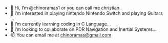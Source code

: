 - 👋 Hi, I’m @chinoramas1 or you can call me christian..
- 👀 I’m interested in playing nintendo Nintendo Switch and playing Guitars ...
- 🌱 I’m currently learning coding in C Language...
- 💞️ I’m looking to collaborate on PDR Navigation and Inertial Systems...
- 📫 You can email me at chinoramas@gmail.com

<!---
chinoramas1/chinoramas1 is a ✨ special ✨ repository because its `README.md` (this file) appears on your GitHub profile.
You can click the Preview link to take a look at your changes.
--->
